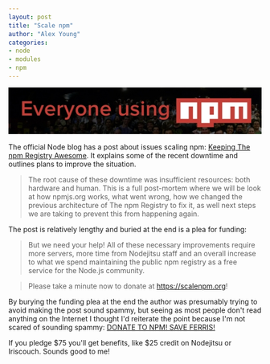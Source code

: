 ```yaml
---
layout: post
title: "Scale npm"
author: "Alex Young"
categories: 
- node
- modules
- npm
---
```


![Scalenpm](/images/posts/scalenpm.jpg)

The official Node blog has a post about issues scaling npm: [Keeping The npm Registry Awesome](http://blog.nodejs.org/2013/11/26/npm-post-mortem/).  It explains some of the recent downtime and outlines plans to improve the situation.

> The root cause of these downtime was insufficient resources: both hardware and human. This is a full post-mortem where we will be look at how npmjs.org works, what went wrong, how we changed the previous architecture of The npm Registry to fix it, as well next steps we are taking to prevent this from happening again.

The post is relatively lengthy and buried at the end is a plea for funding:

> But we need your help! All of these necessary improvements require more servers, more time from Nodejitsu staff and an overall increase to what we spend maintaining the public npm registry as a free service for the Node.js community.

> Please take a minute now to donate at <https://scalenpm.org>!

By burying the funding plea at the end the author was presumably trying to avoid making the post sound spammy, but seeing as most people don't read anything on the Internet I thought I'd reiterate the point because I'm not scared of sounding spammy: [DONATE TO NPM! SAVE FERRIS!](https://scalenpm.org/donate)

If you pledge $75 you'll get benefits, like $25 credit on Nodejitsu or Iriscouch.  Sounds good to me!
